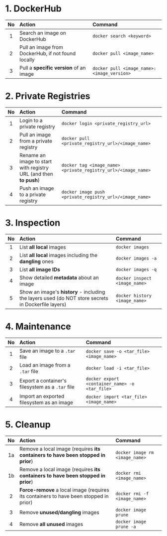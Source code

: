 # 1. DockerHub

| No | Action | Command |
|:----:|:----|:----|
| 1 | Search an image on DockerHub | `docker search <keyword>` |
| 2 | Pull an image from DockerHub, if not found locally | `docker pull <image_name>` |
| 3 | Pull a **specific version** of an image | `docker pull <image_name>:<image_version>` |


# 2. Private Registries

| No | Action | Command |
|:----:|:----|:----|
| 1 | Login to a private registry | `docker login <private_registry_url>` |
| 2 | Pull an image from a private registry | `docker pull <private_registry_url>/<image_name>` |
| 3 | Rename an image to start with registry URL (and then **to push**) | `docker tag <image_name> <private_registry_url>/<image_name>` |
| 4 | Push an image to a private registry | `docker image push <private_registry_url>/<image_name>` |


# 3. Inspection

| No | Action | Command |
|:----:|:----|:----|
| 1 | List **all local** images | `docker images` |
| 2 | List **all local** images including the **dangling** ones | `docker images -a` |
| 3 | List **all image IDs** | `docker images -q` |
| 4 | Show detailed **metadata** about an image | `docker inspect <image_name>` |
| 5 | Show an image's **history** - including the layers used (do NOT store secrets in Dockerfile layers) | `docker history <image_name>` |

# 4. Maintenance

| No | Action | Command |
|:----:|:----|:----|
| 1 | Save an image to a `.tar` file | `docker save -o <tar_file> <image_name>` |
| 2 | Load an image from a `.tar` file | `docker load -i <tar_file>` |
| 3 | Export a container's filesystem as a `.tar` file | `docker export <container_name> -o <tar_file>` |
| 4 | Import an exported filesystem as an image | `docker import <tar_file> <image_name>` |

# 5. Cleanup

| No | Action | Command |
|:----:|:----|:----|
| 1a | Remove a local image (requires **its containers to have been stopped in prior**) | `docker image rm <image_name>` |
| 1b | Remove a local image (requires **its containers to have been stopped in prior**) | `docker rmi <image_name>` |
| 2  | **Force-remove** a local image (requires its containers to have been stopped in prior) | `docker rmi -f <image_name>` |
| 3  | Remove **unused/dangling** images | `docker image prune` |
| 4  | Remove **all unused** images | `docker image prune -a` |
